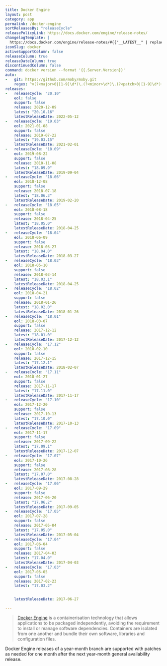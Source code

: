 ```yaml
---
title: Docker Engine
layout: post
category: app
permalink: /docker-engine
sortReleasesBy: "releaseCycle"
releasePolicyLink: https://docs.docker.com/engine/release-notes/
changelogTemplate: |
  https://docs.docker.com/engine/release-notes/#{{"__LATEST__" | replace:'.',''}}
iconSlug: docker
activeSupportColumn: false
releaseColumn: true
releaseDateColumn: true
discontinuedColumn: false
command: docker version --format '{{.Server.Version}}'
auto:
-   git: https://github.com/moby/moby.git
    regex: ^v(?<major>0|[1-9]\d*)\.(?<minor>\d*)\.(?<patch>0|[1-9]\d*)(-ce)?$
releases:
-   releaseCycle: "20.10"
    eol: false
    support: false
    release: 2020-12-09
    latest: "20.10.16"
    latestReleaseDate: 2022-05-12
-   releaseCycle: "19.03"
    eol: 2021-01-08
    support: false
    release: 2019-07-22
    latest: "19.03.15"
    latestReleaseDate: 2021-02-01
-   releaseCycle: "18.09"
    eol: 2019-08-22
    support: false
    release: 2018-11-08
    latest: "18.09.9"
    latestReleaseDate: 2019-09-04
-   releaseCycle: "18.06"
    eol: 2018-12-08
    support: false
    release: 2018-07-18
    latest: "18.06.3"
    latestReleaseDate: 2019-02-20
-   releaseCycle: "18.05"
    eol: 2018-08-18
    support: false
    release: 2018-04-25
    latest: "18.05.0"
    latestReleaseDate: 2018-04-25
-   releaseCycle: "18.04"
    eol: 2018-06-09
    support: false
    release: 2018-03-27
    latest: "18.04.0"
    latestReleaseDate: 2018-03-27
-   releaseCycle: "18.03"
    eol: 2018-05-10
    support: false
    release: 2018-03-14
    latest: "18.03.1"
    latestReleaseDate: 2018-04-25
-   releaseCycle: "18.02"
    eol: 2018-04-21
    support: false
    release: 2018-01-26
    latest: "18.02.0"
    latestReleaseDate: 2018-01-26
-   releaseCycle: "18.01"
    eol: 2018-03-07
    support: false
    release: 2017-12-12
    latest: "18.01.0"
    latestReleaseDate: 2017-12-12
-   releaseCycle: "17.12"
    eol: 2018-02-10
    support: false
    release: 2017-12-15
    latest: "17.12.1"
    latestReleaseDate: 2018-02-07
-   releaseCycle: "17.11"
    eol: 2018-01-27
    support: false
    release: 2017-11-17
    latest: "17.11.0"
    latestReleaseDate: 2017-11-17
-   releaseCycle: "17.10"
    eol: 2017-12-20
    support: false
    release: 2017-10-13
    latest: "17.10.0"
    latestReleaseDate: 2017-10-13
-   releaseCycle: "17.09"
    eol: 2017-11-17
    support: false
    release: 2017-09-22
    latest: "17.09.1"
    latestReleaseDate: 2017-12-07
-   releaseCycle: "17.07"
    eol: 2017-10-26
    support: false
    release: 2017-08-28
    latest: "17.07.0"
    latestReleaseDate: 2017-08-28
-   releaseCycle: "17.06"
    eol: 2017-09-29
    support: false
    release: 2017-06-20
    latest: "17.06.2"
    latestReleaseDate: 2017-09-05
-   releaseCycle: "17.05"
    eol: 2017-07-28
    support: false
    release: 2017-05-04
    latest: "17.05.0"
    latestReleaseDate: 2017-05-04
-   releaseCycle: "17.04"
    eol: 2017-06-04
    support: false
    release: 2017-04-03
    latest: "17.04.0"
    latestReleaseDate: 2017-04-03
-   releaseCycle: "17.03"
    eol: 2017-05-05
    support: false
    release: 2017-02-23
    latest: "17.03.2"


    latestReleaseDate: 2017-06-27

---
```


> [Docker Engine](https://www.docker.com/) is a containerisation technology that allows applications to be packaged independently, avoiding the requirement to install or manage software dependencies. Containers are isolated from one another and bundle their own software, libraries and configuration files.

Docker Engine releases of a year-month branch are supported with patches as needed for one month after the next year-month general availability release.

